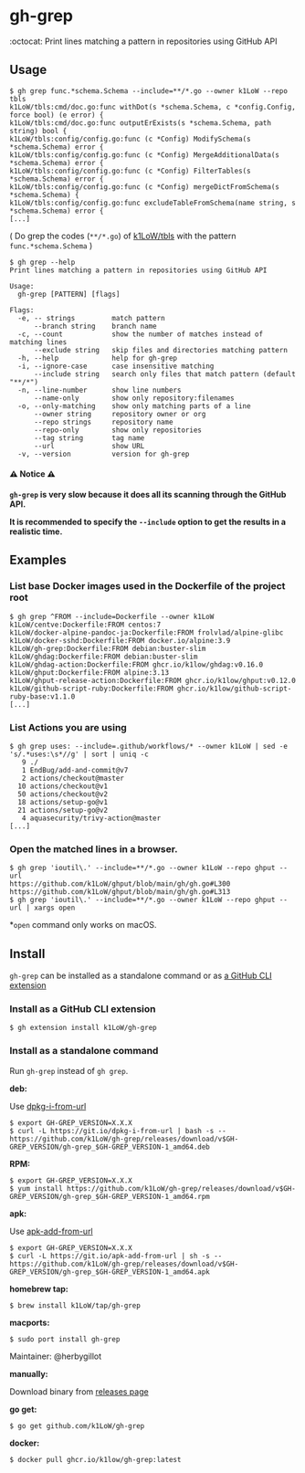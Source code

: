 # gh-grep

:octocat: Print lines matching a pattern in repositories using GitHub API

## Usage

``` console
$ gh grep func.*schema.Schema --include=**/*.go --owner k1LoW --repo tbls
k1LoW/tbls:cmd/doc.go:func withDot(s *schema.Schema, c *config.Config, force bool) (e error) {
k1LoW/tbls:cmd/doc.go:func outputErExists(s *schema.Schema, path string) bool {
k1LoW/tbls:config/config.go:func (c *Config) ModifySchema(s *schema.Schema) error {
k1LoW/tbls:config/config.go:func (c *Config) MergeAdditionalData(s *schema.Schema) error {
k1LoW/tbls:config/config.go:func (c *Config) FilterTables(s *schema.Schema) error {
k1LoW/tbls:config/config.go:func (c *Config) mergeDictFromSchema(s *schema.Schema) {
k1LoW/tbls:config/config.go:func excludeTableFromSchema(name string, s *schema.Schema) error {
[...]
```

( Do grep the codes (`**/*.go`) of [k1LoW/tbls](https://github.com/k1LoW/tbls) with the pattern `func.*schema.Schema` )

``` console
$ gh grep --help
Print lines matching a pattern in repositories using GitHub API

Usage:
  gh-grep [PATTERN] [flags]

Flags:
  -e, -- strings         match pattern
      --branch string    branch name
  -c, --count            show the number of matches instead of matching lines
      --exclude string   skip files and directories matching pattern
  -h, --help             help for gh-grep
  -i, --ignore-case      case insensitive matching
      --include string   search only files that match pattern (default "**/*")
  -n, --line-number      show line numbers
      --name-only        show only repository:filenames
  -o, --only-matching    show only matching parts of a line
      --owner string     repository owner or org
      --repo strings     repository name
      --repo-only        show only repositories
      --tag string       tag name
      --url              show URL
  -v, --version          version for gh-grep
```

#### :warning: Notice :warning:

**`gh-grep` is very slow because it does all its scanning through the GitHub API.**

**It is recommended to specify the `--include` option to get the results in a realistic time.**

## Examples

### List base Docker images used in the Dockerfile of the project root

``` console
$ gh grep ^FROM --include=Dockerfile --owner k1LoW
k1LoW/centve:Dockerfile:FROM centos:7
k1LoW/docker-alpine-pandoc-ja:Dockerfile:FROM frolvlad/alpine-glibc
k1LoW/docker-sshd:Dockerfile:FROM docker.io/alpine:3.9
k1LoW/gh-grep:Dockerfile:FROM debian:buster-slim
k1LoW/ghdag:Dockerfile:FROM debian:buster-slim
k1LoW/ghdag-action:Dockerfile:FROM ghcr.io/k1low/ghdag:v0.16.0
k1LoW/ghput:Dockerfile:FROM alpine:3.13
k1LoW/ghput-release-action:Dockerfile:FROM ghcr.io/k1low/ghput:v0.12.0
k1LoW/github-script-ruby:Dockerfile:FROM ghcr.io/k1low/github-script-ruby-base:v1.1.0
[...]
```

### List Actions you are using

``` console
$ gh grep uses: --include=.github/workflows/* --owner k1LoW | sed -e 's/.*uses:\s*//g' | sort | uniq -c
   9 ./
   1 EndBug/add-and-commit@v7
   2 actions/checkout@master
  10 actions/checkout@v1
  50 actions/checkout@v2
  18 actions/setup-go@v1
  21 actions/setup-go@v2
   4 aquasecurity/trivy-action@master
[...]
```

### Open the matched lines in a browser.

``` console
$ gh grep 'ioutil\.' --include=**/*.go --owner k1LoW --repo ghput --url
https://github.com/k1LoW/ghput/blob/main/gh/gh.go#L300
https://github.com/k1LoW/ghput/blob/main/gh/gh.go#L313
$ gh grep 'ioutil\.' --include=**/*.go --owner k1LoW --repo ghput --url | xargs open
```

*`open` command only works on macOS.

## Install

`gh-grep` can be installed as a standalone command or as [a GitHub CLI extension](https://cli.github.com/manual/gh_extension)

### Install as a GitHub CLI extension

``` console
$ gh extension install k1LoW/gh-grep
```

### Install as a standalone command

Run `gh-grep` instead of `gh grep`.

**deb:**

Use [dpkg-i-from-url](https://github.com/k1LoW/dpkg-i-from-url)

``` console
$ export GH-GREP_VERSION=X.X.X
$ curl -L https://git.io/dpkg-i-from-url | bash -s -- https://github.com/k1LoW/gh-grep/releases/download/v$GH-GREP_VERSION/gh-grep_$GH-GREP_VERSION-1_amd64.deb
```

**RPM:**

``` console
$ export GH-GREP_VERSION=X.X.X
$ yum install https://github.com/k1LoW/gh-grep/releases/download/v$GH-GREP_VERSION/gh-grep_$GH-GREP_VERSION-1_amd64.rpm
```

**apk:**

Use [apk-add-from-url](https://github.com/k1LoW/apk-add-from-url)

``` console
$ export GH-GREP_VERSION=X.X.X
$ curl -L https://git.io/apk-add-from-url | sh -s -- https://github.com/k1LoW/gh-grep/releases/download/v$GH-GREP_VERSION/gh-grep_$GH-GREP_VERSION-1_amd64.apk
```

**homebrew tap:**

```console
$ brew install k1LoW/tap/gh-grep
```

**macports:**

```console
$ sudo port install gh-grep
```

Maintainer: @herbygillot

**manually:**

Download binary from [releases page](https://github.com/k1LoW/gh-grep/releases)

**go get:**

```console
$ go get github.com/k1LoW/gh-grep
```

**docker:**

```console
$ docker pull ghcr.io/k1low/gh-grep:latest
```
